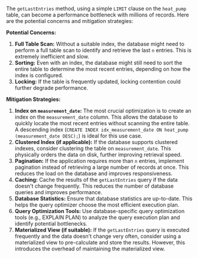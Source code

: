 The `getLastEntries` method, using a simple `LIMIT` clause on the `heat_pump` table, can become a performance bottleneck with millions of records. Here are the potential concerns and mitigation strategies:

**Potential Concerns:**

1.  **Full Table Scan:** Without a suitable index, the database might need to perform a full table scan to identify and retrieve the last `n` entries. This is extremely inefficient and slow.
2.  **Sorting:** Even with an index, the database might still need to sort the entire table to determine the most recent entries, depending on how the index is configured.
3.  **Locking:**  If the table is frequently updated, locking contention could further degrade performance.

**Mitigation Strategies:**

1.  **Index on `measurement_date`:** The most crucial optimization is to create an index on the `measurement_date` column.  This allows the database to quickly locate the most recent entries without scanning the entire table.  A descending index (`CREATE INDEX idx_measurement_date ON heat_pump (measurement_date DESC);`) is ideal for this use case.
2.  **Clustered Index (if applicable):**  If the database supports clustered indexes, consider clustering the table on `measurement_date`. This physically orders the data on disk, further improving retrieval speed.
3.  **Pagination:**  If the application requires more than `n` entries, implement pagination instead of retrieving a large number of records at once. This reduces the load on the database and improves responsiveness.
4.  **Caching:**  Cache the results of the `getLastEntries` query if the data doesn't change frequently. This reduces the number of database queries and improves performance.
5.  **Database Statistics:** Ensure that database statistics are up-to-date. This helps the query optimizer choose the most efficient execution plan.
6.  **Query Optimization Tools:** Use database-specific query optimization tools (e.g., EXPLAIN PLAN) to analyze the query execution plan and identify potential bottlenecks.
7.  **Materialized View (if suitable):** If the `getLastEntries` query is executed frequently and the data doesn't change very often, consider using a materialized view to pre-calculate and store the results. However, this introduces the overhead of maintaining the materialized view.